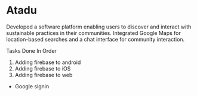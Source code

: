 # Atadu

Developed a software platform enabling users to discover and interact with sustainable practices in their communities. Integrated Google Maps for location-based searches and a chat interface for community interaction.

Tasks Done In Order

1. Adding firebase to android
2. Adding firebase to iOS
3. Adding firebase to web

* Google signin
